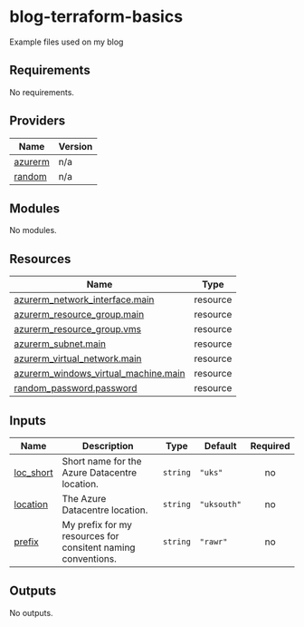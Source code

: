 # blog-terraform-basics
Example files used on my blog

<!-- BEGIN_TF_DOCS -->
## Requirements

No requirements.

## Providers

| Name | Version |
|------|---------|
| <a name="provider_azurerm"></a> [azurerm](#provider\_azurerm) | n/a |
| <a name="provider_random"></a> [random](#provider\_random) | n/a |

## Modules

No modules.

## Resources

| Name | Type |
|------|------|
| [azurerm_network_interface.main](https://registry.terraform.io/providers/hashicorp/azurerm/latest/docs/resources/network_interface) | resource |
| [azurerm_resource_group.main](https://registry.terraform.io/providers/hashicorp/azurerm/latest/docs/resources/resource_group) | resource |
| [azurerm_resource_group.vms](https://registry.terraform.io/providers/hashicorp/azurerm/latest/docs/resources/resource_group) | resource |
| [azurerm_subnet.main](https://registry.terraform.io/providers/hashicorp/azurerm/latest/docs/resources/subnet) | resource |
| [azurerm_virtual_network.main](https://registry.terraform.io/providers/hashicorp/azurerm/latest/docs/resources/virtual_network) | resource |
| [azurerm_windows_virtual_machine.main](https://registry.terraform.io/providers/hashicorp/azurerm/latest/docs/resources/windows_virtual_machine) | resource |
| [random_password.password](https://registry.terraform.io/providers/hashicorp/random/latest/docs/resources/password) | resource |

## Inputs

| Name | Description | Type | Default | Required |
|------|-------------|------|---------|:--------:|
| <a name="input_loc_short"></a> [loc\_short](#input\_loc\_short) | Short name for the Azure Datacentre location. | `string` | `"uks"` | no |
| <a name="input_location"></a> [location](#input\_location) | The Azure Datacentre location. | `string` | `"uksouth"` | no |
| <a name="input_prefix"></a> [prefix](#input\_prefix) | My prefix for my resources for consitent naming conventions. | `string` | `"rawr"` | no |

## Outputs

No outputs.
<!-- END_TF_DOCS -->